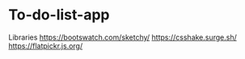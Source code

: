 # To-do-list-app
Libraries
https://bootswatch.com/sketchy/
https://csshake.surge.sh/
https://flatpickr.js.org/
